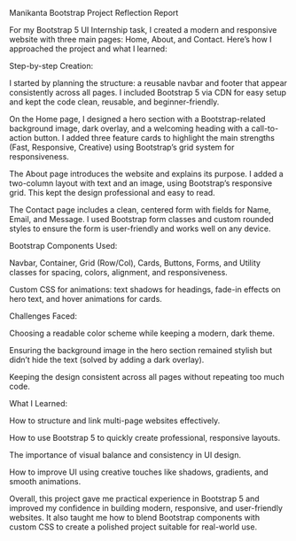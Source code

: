 Manikanta Bootstrap Project Reflection Report

For my Bootstrap 5 UI Internship task, I created a modern and responsive website with three main pages: Home, About, and Contact. Here’s how I approached the project and what I learned:

Step-by-step Creation:

I started by planning the structure: a reusable navbar and footer that appear consistently across all pages. I included Bootstrap 5 via CDN for easy setup and kept the code clean, reusable, and beginner-friendly.

On the Home page, I designed a hero section with a Bootstrap-related background image, dark overlay, and a welcoming heading with a call-to-action button. I added three feature cards to highlight the main strengths (Fast, Responsive, Creative) using Bootstrap’s grid system for responsiveness.

The About page introduces the website and explains its purpose. I added a two-column layout with text and an image, using Bootstrap’s responsive grid. This kept the design professional and easy to read.

The Contact page includes a clean, centered form with fields for Name, Email, and Message. I used Bootstrap form classes and custom rounded styles to ensure the form is user-friendly and works well on any device.

Bootstrap Components Used:

Navbar, Container, Grid (Row/Col), Cards, Buttons, Forms, and Utility classes for spacing, colors, alignment, and responsiveness.

Custom CSS for animations: text shadows for headings, fade-in effects on hero text, and hover animations for cards.

Challenges Faced:

Choosing a readable color scheme while keeping a modern, dark theme.

Ensuring the background image in the hero section remained stylish but didn’t hide the text (solved by adding a dark overlay).

Keeping the design consistent across all pages without repeating too much code.

What I Learned:

How to structure and link multi-page websites effectively.

How to use Bootstrap 5 to quickly create professional, responsive layouts.

The importance of visual balance and consistency in UI design.

How to improve UI using creative touches like shadows, gradients, and smooth animations.

Overall, this project gave me practical experience in Bootstrap 5 and improved my confidence in building modern, responsive, and user-friendly websites. It also taught me how to blend Bootstrap components with custom CSS to create a polished project suitable for real-world use.